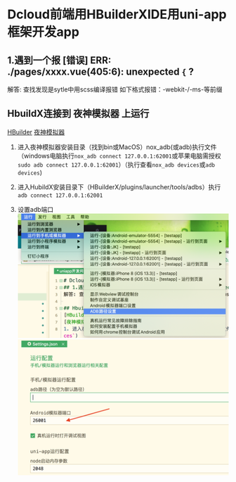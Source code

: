 # Dcloud前端用HBuilderXIDE用uni-app框架开发app
## 1.遇到一个报 [错误] ERR: ./pages/xxxx.vue(405:6): unexpected `{` ?
解答: 查找发现是sytle中用scss编译报错 如下格式报错：-webkit-/-ms-等前缀

## HbuildX连接到 夜神模拟器 上运行
[HBuilder](https://www.dcloud.io/hbuilderx.html)
[夜神模拟器](https://www.yeshen.com/)
1. 进入夜神模拟器安装目录（找到bin或MacOS）nox_adb(或adb)执行文件（windows电脑执行`nox_adb connect 127.0.0.1:62001`或苹果电脑需授权`sudo adb connect 127.0.0.1:62001`）（执行查看`nox_adb devices`或`adb devices`)

2. 进入HubildX安装目录下（HBuilderX/plugins/launcher/tools/adbs）执行 `adb connect 127.0.0.1:62001`

3. 设置adb端口
![进入设置](./uniapp_imgs/adb_hbuildx.png)
![设置adb端口](./uniapp_imgs/adb_set.png)